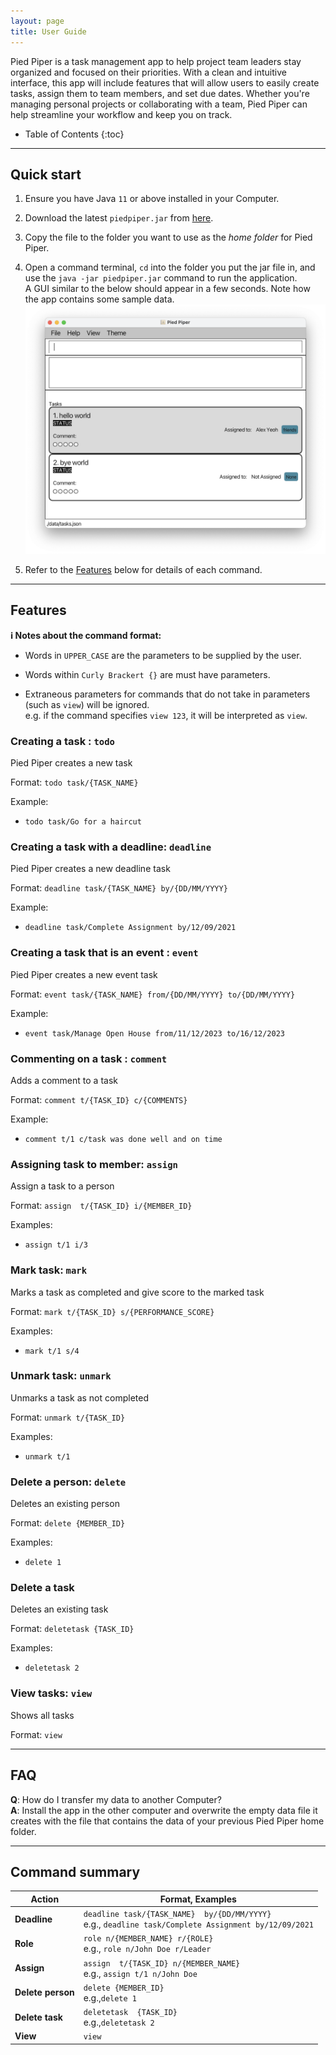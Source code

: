 ```yaml
---
layout: page
title: User Guide
---
```


Pied Piper is a task management app to help project team leaders stay organized and focused on their priorities. With a clean and intuitive interface, this app will include features that will allow users to easily create tasks, assign them to team members, and set due dates. Whether you're managing personal projects or collaborating with a team, Pied Piper can help streamline your workflow and keep you on track.

* Table of Contents
  {:toc}

--------------------------------------------------------------------------------------------------------------------

## Quick start

1. Ensure you have Java `11` or above installed in your Computer.

1. Download the latest `piedpiper.jar` from [here](https://github.com/AY2223S2-CS2103T-W15-3/tp/releases).

1. Copy the file to the folder you want to use as the _home folder_ for Pied Piper.

1. Open a command terminal, `cd` into the folder you put the jar file in, and use the `java -jar piedpiper.jar` command to run the application.<br>
   A GUI similar to the below should appear in a few seconds. Note how the app contains some sample data.<br>
   ![Ui](images/Ui.png)


1. Refer to the [Features](#features) below for details of each command.

--------------------------------------------------------------------------------------------------------------------

## Features

<div markdown="block" class="alert alert-info">

**:information_source: Notes about the command format:**<br>

* Words in `UPPER_CASE` are the parameters to be supplied by the user.<br>

* Words within `Curly Brackert {}` are must have parameters.

* Extraneous parameters for commands that do not take in parameters (such as `view`) will be ignored.<br>
  e.g. if the command specifies `view 123`, it will be interpreted as `view`.

</div>

### Creating a task : `todo`

Pied Piper creates a new task

Format: `todo task/{TASK_NAME} `


Example:
* `todo task/Go for a haircut`

### Creating a task with a deadline: `deadline`

Pied Piper creates a new deadline task

Format: `deadline task/{TASK_NAME} by/{DD/MM/YYYY}`


Example:
* `deadline task/Complete Assignment by/12/09/2021`

### Creating a task that is an event : `event`

Pied Piper creates a new event task

Format: `event task/{TASK_NAME} from/{DD/MM/YYYY} to/{DD/MM/YYYY}`


Example:
* `event task/Manage Open House from/11/12/2023 to/16/12/2023`

### Commenting on a task : `comment`

Adds a comment to a task

Format: `comment t/{TASK_ID} c/{COMMENTS} `


Example:
* `comment t/1 c/task was done well and on time`

### Assigning task to member: `assign`

Assign a task to a person

Format: `assign  t/{TASK_ID} i/{MEMBER_ID}`

Examples:
*  `assign t/1 i/3`


### Mark task: `mark`

Marks a task as completed and give score to the marked task

Format: `mark t/{TASK_ID} s/{PERFORMANCE_SCORE}`

Examples:
* `mark t/1 s/4`


### Unmark task: `unmark`

Unmarks a task as not completed

Format: `unmark t/{TASK_ID}`

Examples:
* `unmark t/1`


### Delete a person: `delete`

Deletes an existing person

Format: `delete {MEMBER_ID}`

Examples:
* `delete 1`

### Delete a task

Deletes an existing task

Format: `deletetask {TASK_ID}`

Examples:
* `deletetask 2`


### View tasks: `view`

Shows all tasks

Format: `view`

--------------------------------------------------------------------------------------------------------------------

## FAQ

**Q**: How do I transfer my data to another Computer?<br>
**A**: Install the app in the other computer and overwrite the empty data file it creates with the file that contains the data of your previous Pied Piper home folder.

--------------------------------------------------------------------------------------------------------------------

## Command summary

Action | Format, Examples
--------|------------------
**Deadline** | `deadline task/{TASK_NAME}  by/{DD/MM/YYYY}` <br> e.g., `deadline task/Complete Assignment by/12/09/2021`
**Role** | `role n/{MEMBER_NAME} r/{ROLE}` <br> e.g., `role n/John Doe r/Leader`
**Assign** | `assign  t/{TASK_ID} n/{MEMBER_NAME}`<br> e.g., `assign t/1 n/John Doe`
**Delete person** | `delete {MEMBER_ID}`<br> e.g.,`delete 1`
**Delete task** | `deletetask  {TASK_ID}`<br> e.g.,`deletetask 2`
**View** | `view`

